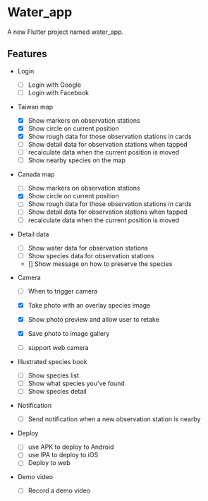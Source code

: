 # Water_app

A new Flutter project named water_app.

## Features

- Login
    - [ ] Login with Google
    - [ ] Login with Facebook

- Taiwan map
    - [x] Show markers on observation stations
    - [x] Show circle on current position
    - [x] Show rough data for those observation stations in cards
    - [ ] Show detail data for observation stations when tapped
    - [ ] recalculate data when the current position is moved
    - [ ] Show nearby species on the map

- Canada map
    - [ ] Show markers on observation stations
    - [x] Show circle on current position
    - [ ] Show rough data for those observation stations in cards
    - [ ] Show detail data for observation stations when tapped
    - [ ] recalculate data when the current position is moved

- Detail data
    - [ ] Show water data for observation stations
    - [ ] Show species data for observation stations
    - [] Show message on how to preserve the species

- Camera
    - [ ] When to trigger camera
    - [x] Take photo with an overlay species image
    - [x] Show photo preview and allow user to retake
    - [x] Save photo to image gallery
    - [ ] support web camera 


- Illustrated species book
    - [ ] Show species list
    - [ ] Show what species you've found
    - [ ] Show species detail

- Notification
    - [ ] Send notification when a new observation station is nearby

- Deploy
    - [ ] use APK to deploy to Android
    - [ ] use IPA to deploy to iOS
    - [ ] Deploy to web

- Demo video
    - [ ] Record a demo video

    





